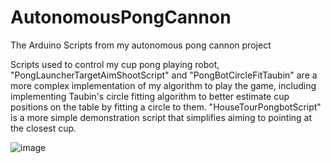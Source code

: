 # AutonomousPongCannon
The Arduino Scripts from my autonomous pong cannon project

Scripts used to control my cup pong playing robot, "PongLauncherTargetAimShootScript" and "PongBotCircleFitTaubin" are a more complex 
implementation of my algorithm to play the game, including implementing Taubin's circle fitting algorithm to better estimate cup positions 
on the table by fitting a circle to them. "HouseTourPongbotScript" is a more simple demonstration script that simplifies aiming to 
pointing at the closest cup.

![image](https://github.mit.edu/fritzduv/AutonomousPongCannon/blob/f5ffea94f0b3336012021105f028dd43a94250db/BFE419CD-2E19-4407-9383-9EB9DE6D65EA.jpeg)
